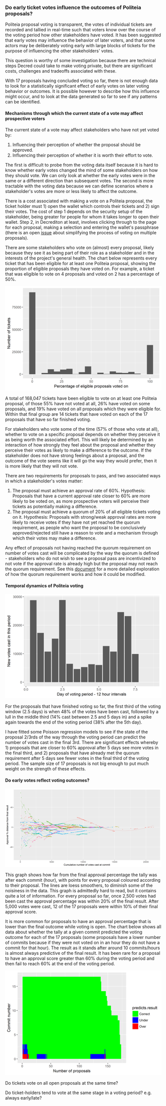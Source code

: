 ###  Do early ticket votes influence the outcomes of Politeia proposals?

Politeia proposal voting is transparent, the votes of individual tickets are recorded and tallied in real-time such that voters know over the course of the voting period how other stakeholders have voted. It has been suggested that early votes may influence the behavior of later voters, and that some actors may be deliberately voting early with large blocks of tickets for the purpose of influencing the other stakeholders' votes.

This question is worthy of some investigation because there are technical steps Decred could take to make voting private, but there are significant costs, challenges and tradeoffs associated with these.  

With 17 proposals having concluded voting so far, there is not enough data to look for a statistically significant effect of early votes on later voting behavior or outcomes. It is possible however to describe how this influence might occur, and to look at the data generated so far to see if any patterns can be identified.

#### Mechanisms through which the current state of a vote may affect prospective voters

The current state of a vote may affect stakeholders who have not yet voted by:

1. Influencing their perception of whether the proposal should be approved.
2. Influencing their perception of whether it is worth their effort to vote.

The first is difficult to probe from the voting data itself because it is hard to know whether early votes changed the mind of some stakeholders on how they should vote. We can only look at whether the early votes were in the same or a different direction than subsequent votes. The second is more tractable with the voting data because we can define scenarios where a stakeholder's votes are more or less likely to affect the outcome.

There is a cost associated with making a vote on a Politeia proposal, the ticket holder must 1) open the wallet which controls their tickets and 2) sign their votes. The cost of step 1 depends on the security setup of the stakeholder, being greater for people for whom it takes longer to open their wallet. Step 2, in Decrediton at least, involves clicking through to the page for each proposal, making a selection and entering the wallet's passphrase (there is an open [issue](https://github.com/decred/decrediton/issues/1751) about simplifying the process of voting on multiple proposals).

There are some stakeholders who vote on (almost) every proposal, likely because they see it as being part of their role as a stakeholder and in the interests of the project's general health. The chart below represents every ticket that has been eligible for at least one Politeia proposal, showing the proportion of eligible proposals they have voted on. For example, a ticket that was eligible to vote on 4 proposals and voted on 2 has a percentage of 50%.

![Ticket voting on eligible proposals](img/ticket-voting-on-eligible-proposals.png "Ticket voting on eligible proposals")

A total of 168,047 tickets have been eligible to vote on at least one Politeia proposal, of those 55% have not voted at all, 26% have voted on some proposals, and 19% have voted on all proposals which they were eligible for. Within that final group are 14 tickets that have voted on each of the 17 proposals that have so far finished voting.

For stakeholders who vote some of the time (57% of those who vote at all), whether to vote on a specific proposal depends on whether they perceive it as being worth the associated effort. This will likely be determined by an interaction of how strongly they feel about the proposal and whether they perceive their votes as likely to make a difference to the outcome. If the stakeholder does not have strong feelings about a proposal, and the outcome of the vote seems like it will go the way they would prefer, then it is more likely that they will not vote.

There are two requirements for proposals to pass, and two associated ways in which a stakeholder's votes matter:

1. The proposal must achieve an approval rate of 60%. Hypothesis: Proposals that have a current approval rate closer to 60% are more likely to be voted on, as more prospective voters will perceive their tickets as potentially making a difference.
2. The proposal must achieve a quorum of 20% of all eligible tickets voting on it. Hypothesis: Proposals with strong/weak approval rates are more likely to receive votes if they have not yet reached the quorum requirement, as people who want the proposal to be conclusively approved/rejected still have a reason to vote and a mechanism through which their votes may make a difference. 

Any effect of proposals not having reached the quorum requirement on number of votes cast will be complicated by the way the quorum is defined - stakeholders who do not wish to see a proposal pass are incentivized to not vote if the approval rate is already high but the proposal may not reach the quorum requirement. See this [document](https://github.com/RichardRed0x/pi-research/blob/master/analysis/voting/quorum-change-examples.md) for a more detailed exploration of how the quorum requirement works and how it could be modified.

#### Temporal dynamics of Politeia voting

![Bar chart showing number of new votes per 12 hour interval during the voting period](img/timing-of-proposal-ticket-votes.png "Bar chart showing number of new votes per 12 hour interval during the voting period")

For the proposals that have finished voting so far, the first third of the voting window (2.5 days) is when 48% of the votes have been cast, followed by a lull in the middle third (14% cast between 2.5 and 5 days in) and a spike again towards the end of the voting period (38% after the 5th day).

I have fitted some Poisson regression models to see if the state of the proposal 2/3rds of the way through the voting period can predict the number of votes cast in the final 3rd. There are significant effects whereby 1) proposals that are closer to 60% approval after 5 days see more votes in the final third, and 2) proposals that have already met the quorum requirement after 5 days see fewer votes in the final third of the voting period. The sample size of 17 proposals is not big enough to put much weight on the strength of these effects.

#### Do early votes reflect voting outcomes?

![Distance from final outcome by votes cast](img/distance-from-final-outcome-by-votes-cast.png "Distance from final outcome by votes cast")

This graph shows how far from the final approval percentage the tally was after each commit (hour), with points for every proposal coloured according to their proposal. The lines are loess smoothers, to diminish some of the noisiness in the data. This graph is admittedly hard to read, but it contains quite a lot of information. For every proposal so far, once 2,500 votes had been cast the approval percentage was within 20% of the final result. After 5,000 votes were cast, 12 of the 17 proposals were within 10% of their final approval score. 

It is more common for proposals to have an approval percentage that is lower than the final outcome while voting is open. The chart below shows all data about whether the tally at a given commit predicted the voting outcome for each of the 17 proposals (some proposals have a lower number of commits because if they were not voted on in an hour they do not have a commit for that hour). The result as it stands after around 10 commits/hours is almost always predictive of the final result. It has been rare for a proposal to have an approval score greater than 60% during the voting period and then fail to reach 60% at the end of the voting period.

![Does the tally at each commit predict the eventual outcome?](img/tally-at-commit-x-predicts-result.png "Does the tally at each commit predict the eventual outcome?")





Do tickets vote on all open proposals at the same time?



Do ticket-holders tend to vote at the same stage in a voting period? e.g. always early/late?























 